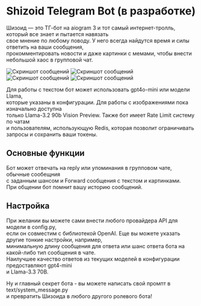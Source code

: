 # Shizoid Telegram Bot (в разработке)

Шизоид — это ТГ-бот на aiogram 3 и тот самый интернет-тролль, который все знает и пытается навязать<br>
свое мнение по любому поводу. У него всегда найдутся время и силы ответить на ваши сообщения, <br>
прокомментировать новости и даже картинки с мемами, чтобы внести небольшой хаос в групповой чат.<br>

![Скриншот сообщений](/readme_answere_examples/Frame%204.png)
![Скриншот сообщений](/readme_answere_examples/Frame%203.png)
![Скриншот сообщений](/readme_answere_examples/Frame%202.png)
![Скриншот сообщений](/readme_answere_examples/Frame%201.png)

Для работы с текстом бот может использовать gpt4o-mini или модели Llama, <br>
которые указаны в конфигурации. Для работы с изображениями пока изначально доступна <br>
только Llama-3.2 90b Vision Preview. Также бот имеет Rate Limit систему по чатам <br>
и пользователям, использующую Redis, которая позволит ограничивать запросы и сохранить ваши токены.

## Основные функции
Бот может отвечать на reply или упоминания в групповом чате, обычные сообещния <br>
с заданным шансом и Forward сообщения с текстом и картинками. <br>
При общении бот помнит вашу историю сообщений.

## Настройка
При желании вы можете сами внести любого провайдера API для модели в config.py, <br>
если он совместим с библиотекой OpenAI. Еще вы можете указать другие тонкие настройки, например, <br>
минимальную длину сообщения для ответа или шанс ответа бота на какой-либо тип сообщения в чате.<br>
Наилучшее качество ответов из текущих моделей в конфигурации предоставляют gpt4-mini <br>
и Llama-3.3 70B.<br>

Ну и главный секрет бота - вы можете написать свой промпт в text/system_message.py <br>
и превратить Шизоида в любого другого ролевого бота!
